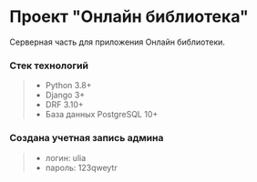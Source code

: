 # Проект "Онлайн библиотека"

 Серверная часть для приложения Онлайн библиотеки.
 
### Стек технологий

> - Python 3.8+
> - Django 3+ 
> - DRF 3.10+ 
> - База данных PostgreSQL 10+


### Создана учетная запись админа

> - логин: ulia
> - пароль: 123qweytr

